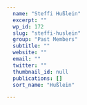 ```yaml
---
  name: "Steffi Hußlein"
  excerpt: ""
  wp_id: 172
  slug: "steffi-huslein"
  group: "Past Members"
  subtitle: ""
  website: ""
  email: ""
  twitter: ""
  thumbnail_id: null
  publications: []
  sort_name: "Hußlein"

---
```


